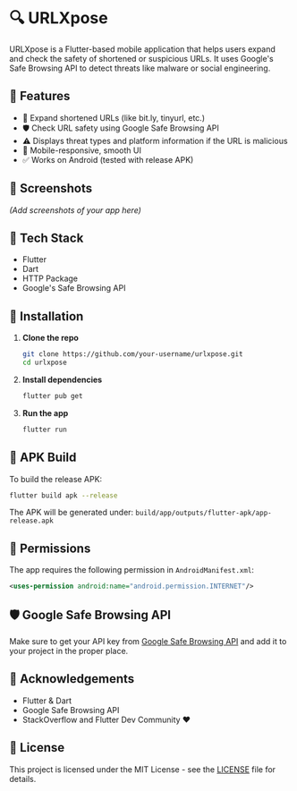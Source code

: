 # 🔍 URLXpose

URLXpose is a Flutter-based mobile application that helps users expand and check the safety of shortened or suspicious URLs. It uses Google's Safe Browsing API to detect threats like malware or social engineering.

## 🚀 Features

- 🔗 Expand shortened URLs (like bit.ly, tinyurl, etc.)
- 🛡️ Check URL safety using Google Safe Browsing API
- ⚠️ Displays threat types and platform information if the URL is malicious
- 📱 Mobile-responsive, smooth UI
- ✅ Works on Android (tested with release APK)

## 📸 Screenshots

*(Add screenshots of your app here)*

## 🧰 Tech Stack

- Flutter
- Dart
- HTTP Package
- Google's Safe Browsing API

## 🔧 Installation

1. **Clone the repo**
   ```bash
   git clone https://github.com/your-username/urlxpose.git
   cd urlxpose
   ```

2. **Install dependencies**
   ```bash
   flutter pub get
   ```

3. **Run the app**
   ```bash
   flutter run
   ```

## 📱 APK Build

To build the release APK:

```bash
flutter build apk --release
```

The APK will be generated under: `build/app/outputs/flutter-apk/app-release.apk`

## 🔑 Permissions

The app requires the following permission in `AndroidManifest.xml`:
```xml
<uses-permission android:name="android.permission.INTERNET"/>
```

## 🛡️ Google Safe Browsing API

Make sure to get your API key from [Google Safe Browsing API](https://developers.google.com/safe-browsing/v4) and add it to your project in the proper place.

## 🙌 Acknowledgements

- Flutter & Dart
- Google Safe Browsing API
- StackOverflow and Flutter Dev Community ❤️

## 📃 License

This project is licensed under the MIT License - see the [LICENSE](LICENSE) file for details.
